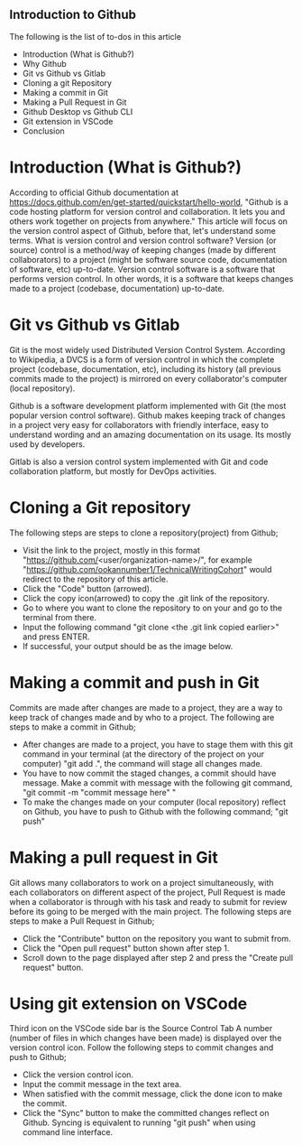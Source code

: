 ## Introduction to Github
The following is the list of to-dos in this article

- Introduction (What is Github?)
- Why Github
- Git vs Github vs Gitlab
- Cloning a git Repository
- Making a commit in Git
- Making a Pull Request in Git
- Github Desktop vs Github CLI
- Git extension in VSCode
- Conclusion

# Introduction (What is Github?)
According to official Github documentation at https://docs.github.com/en/get-started/quickstart/hello-world, "Github is a code hosting platform for version control and collaboration. It lets you and others work together on projects from anywhere."
This article will focus on the version control aspect of Github, before that, let's understand some terms.
What is version control and version control software?
Version (or source) control is a method/way of keeping changes (made by different collaborators) to a project (might be software source code, documentation of software, etc) up-to-date.
Version control software is a software that performs version control. In other words, it is a software that keeps changes made to a project (codebase, documentation) up-to-date.

# Git vs Github vs Gitlab
Git is the most widely used Distributed Version Control System. According to Wikipedia, a DVCS is a form of version control in which the complete project (codebase, documentation, etc), including its history (all previous commits made to the project) is mirrored on every collaborator's computer (local repository).

Github is a software development platform implemented with Git (the most popular version control software). Github makes keeping track of changes in a project very easy for collaborators with friendly interface, easy to understand wording and an amazing documentation on its usage. Its mostly used by developers.

Gitlab is also a version control system implemented with Git and code collaboration platform, but mostly for DevOps activities.

# Cloning a Git repository
The following steps are steps to clone a repository(project) from Github;
- Visit the link to the project, mostly in this format "https://github.com/<user/organization-name>/<project-name>", for example "https://github.com/ookannumber1/TechnicalWritingCohort" would redirect to the repository of this article.
- Click the "Code" button (arrowed).
- Click the copy icon(arrowed) to copy the .git link of the repository.
- Go to where you want to clone the repository to on your and go to the terminal from there.
- Input the following command "git clone <the .git link copied earlier>" and press ENTER.
- If successful, your output should be as the image below.

# Making a commit and push in Git
Commits are made after changes are made to a project, they are a way to keep track of changes made and by who to a project.
The following are steps to make a commit in Github;
- After changes are made to a project, you have to stage them with this git command in your terminal (at the directory of the project on your computer) "git add .", the command will stage all changes made.
- You have to now commit the staged changes, a commit should have message. Make a commit with message with the following git command, "git commit -m "commit message here" "
- To make the changes made on your computer (local repository) reflect on Github, you have to push to Github with the following command; "git push"

# Making a pull request in Git
Git allows many collaborators to work on a project simultaneously, with each collaborators on different aspect of the project, Pull Request is made when a collaborator is through with his task and ready to submit for review before its going to be merged with the main project.
The following steps are steps to make a Pull Request in Github;
- Click the "Contribute" button on the repository you want to submit from.
- Click the "Open pull request" button shown after step 1.
- Scroll down to the page displayed after step 2 and press the "Create pull request" button.

# Using git extension on VSCode
Third icon on the VSCode side bar is the Source Control Tab
A number (number of files in which changes have been made) is displayed over the version control icon. 
Follow the following steps to commit changes and push to Github;
- Click the version control icon.
- Input the commit message in the text area.
- When satisfied with the commit message, click the done icon to make the commit.
- Click the "Sync" button to make the committed changes reflect on Github.
Syncing is equivalent to running "git push" when using command line interface.